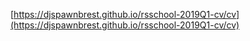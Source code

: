 [https://djspawnbrest.github.io/rsschool-2019Q1-cv/cv](https://djspawnbrest.github.io/rsschool-2019Q1-cv/cv)